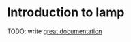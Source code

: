 # Introduction to lamp

TODO: write [great documentation](http://jacobian.org/writing/what-to-write/)
